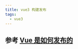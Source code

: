 ```yaml
---
title: vue3 构建发布
tags:
  - vue3
---
```


## 参考 **[Vue 是如何发布的](https://juejin.cn/post/7211539869805674551#heading-26)**